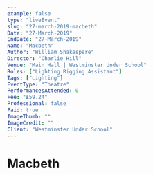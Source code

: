```yaml
---
example: false
type: "liveEvent"
slug: "27-march-2019-macbeth"
Date: "27-March-2019"
EndDate: "27-March-2019"
Name: "Macbeth"
Author: "William Shakespere"
Director: "Charlie Hill"
Venue: "Main Hall | Westminster Under School"
Roles: ["Lighting Rigging Assistant"]
Tags: ["Lighting"]
EventType: "Theatre"
PerformancesAttended: 0
Fee: "£59.24"
Professional: false
Paid: true
ImageThumb: ""
ImageCredit: ""
Client: "Westminster Under School"
---
```


# Macbeth

